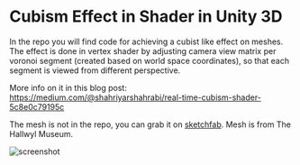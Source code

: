 Cubism Effect in Shader in Unity 3D 
=================

In the repo you will find code for achieving a cubist like effect on meshes. The effect is done in vertex shader by adjusting camera view matrix per voronoi segment (created based on world space coordinates), so that each segment is viewed from different perspective. 

More info on it in this blog post: https://medium.com/@shahriyarshahrabi/real-time-cubism-shader-5c8e0c79195c

The mesh is not in the repo, you can grab it on [sketchfab](https://skfb.ly/6xySP). Mesh is from The Hallwyl Museum.
 

![screenshot](https://s7.gifyu.com/images/cubsimreadme.gif)
